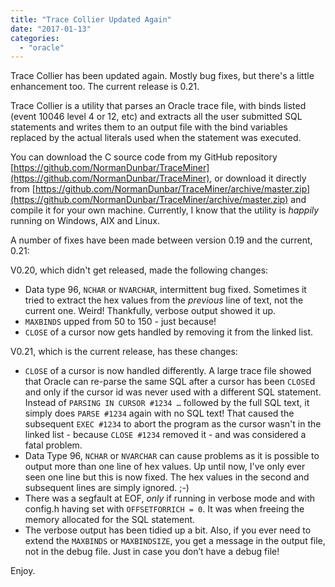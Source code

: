 ```yaml
---
title: "Trace Collier Updated Again"
date: "2017-01-13"
categories: 
  - "oracle"
---
```


Trace Collier has been updated again. Mostly bug fixes, but there's a little enhancement too. The current release is 0.21.

Trace Collier is a utility that parses an Oracle trace file, with binds listed (event 10046 level 4 or 12, etc) and extracts all the user submitted SQL statements and writes them to an output file with the bind variables replaced by the actual literals used when the statement was executed.

You can download the C source code from my GitHub repository [https://github.com/NormanDunbar/TraceMiner](https://github.com/NormanDunbar/TraceMiner), or download it directly from [https://github.com/NormanDunbar/TraceMiner/archive/master.zip](https://github.com/NormanDunbar/TraceMiner/archive/master.zip) and compile it for your own machine. Currently, I know that the utility is _happily_ running on Windows, AIX and Linux.

A number of fixes have been made between version 0.19 and the current, 0.21:

V0.20, which didn't get released, made the following changes:

- Data type 96, `NCHAR` or `NVARCHAR`, intermittent bug fixed. Sometimes it tried to extract the hex values from the _previous_ line of text, not the current one. Weird! Thankfully, verbose output showed it up.
- `MAXBINDS` upped from 50 to 150 - just because!
- `CLOSE` of a cursor now gets handled by removing it from the linked list.

V0.21, which is the current release, has these changes:

- `CLOSE` of a cursor is now handled differently. A large trace file showed that Oracle can re-parse the same SQL after a cursor has been `CLOSE`d and only if the cursor id was never used with a different SQL statement. Instead of `PARSING IN CURSOR #1234 …` followed by the full SQL text, it simply does `PARSE #1234` again with no SQL text! That caused the subsequent `EXEC #1234` to abort the program as the cursor wasn't in the linked list - because `CLOSE #1234` removed it - and was considered a fatal problem.
- Data Type 96, `NCHAR` or `NVARCHAR` can cause problems as it is possible to output more than one line of hex values. Up until now, I've only ever seen one line but this is now fixed. The hex values in the second and subsequent lines are simply ignored. ;-)
- There was a segfault at EOF, _only_ if running in verbose mode and with config.h having set with `OFFSETFORRICH = 0`. It was when freeing the memory allocated for the SQL statement.
- The verbose output has been tidied up a bit. Also, if you ever need to extend the `MAXBINDS` or `MAXBINDSIZE`, you get a message in the output file, not in the debug file. Just in case you don’t have a debug file!

Enjoy.
